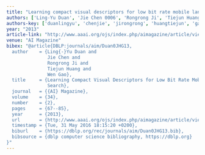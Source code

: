 ```yaml
---
title: "Learning compact visual descriptors for low bit rate mobile landmark search"
authors: ['Ling-Yu Duan', 'Jie Chen 0006', 'Rongrong Ji', 'Tiejun Huang', 'Wen Gao 0001']
authors-key: ['duanlingyu', 'chenjie', 'jirongrong', 'huangtiejun', 'gaowen']
year: "2013"
article-link: "http://www.aaai.org/ojs/index.php/aimagazine/article/view/2469"
venue: "AI Magazine"
bibex: "@article{DBLP:journals/aim/Duan0JHG13,
  author    = {Ling{-}Yu Duan and
               Jie Chen and
               Rongrong Ji and
               Tiejun Huang and
               Wen Gao},
  title     = {Learning Compact Visual Descriptors for Low Bit Rate Mobile Landmark
               Search},
  journal   = {{AI} Magazine},
  volume    = {34},
  number    = {2},
  pages     = {67--85},
  year      = {2013},
  url       = {http://www.aaai.org/ojs/index.php/aimagazine/article/view/2469},
  timestamp = {Tue, 31 May 2016 18:15:20 +0200},
  biburl    = {https://dblp.org/rec/journals/aim/Duan0JHG13.bib},
  bibsource = {dblp computer science bibliography, https://dblp.org}
}"
---
```

